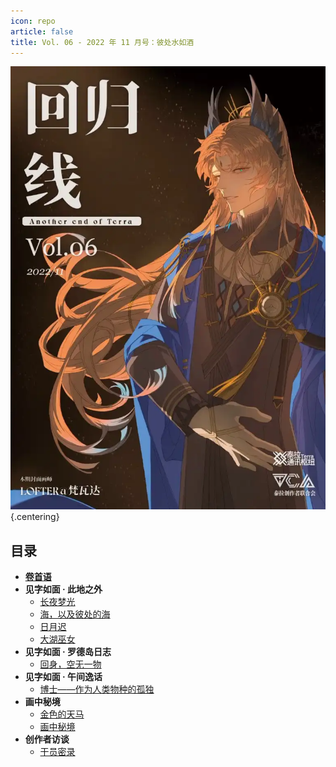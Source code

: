```yaml
---
icon: repo
article: false
title: Vol. 06 - 2022 年 11 月号：彼处水如酒
---
```


![](./res/cover.webp) {.centering}

## 目录

- [**卷首语**](intro.html)
- **见字如面 · 此地之外**
  - [长夜梦光](article1.html)
  - [海，以及彼处的海](article2.html)
  - [日月迟](article4.html)
  - [大湖巫女](article6.html)
- **见字如面 · 罗德岛日志**
  - [回身，空无一物](article3.html)
- **见字如面 · 午间逸话**
  - [博士——作为人类物种的孤独](article5.html)
- **画中秘境**
  - [金色的天马](comic1.html)
  - [画中秘境](paintings.html)
- **创作者访谈**
  - [干员密录](ope_sec.html)

<Ads />